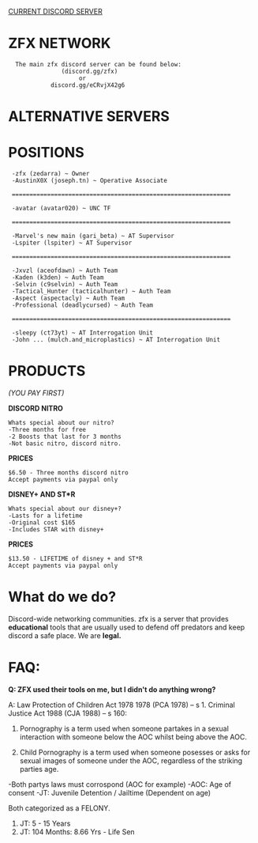    <a href="https://discord.gg/zfx">  CURRENT DISCORD SERVER </a>
# ZFX NETWORK

      The main zfx discord server can be found below:
                   (discord.gg/zfx)
                        or
                discord.gg/eCRvjX42g6


# ALTERNATIVE SERVERS

# POSITIONS

     -zfx (zedarra) ~ Owner  
     -AustinX0X (joseph.tn) ~ Operative Associate
     
     ==============================================================
     
     -avatar (avatar020) ~ UNC TF
     
     ==============================================================
     
     -Marvel's new main (gari_beta) ~ AT Supervisor
     -Lspiter (lspiter) ~ AT Supervisor
     
     ==============================================================
     
     -Jxvzl (aceofdawn) ~ Auth Team
     -Kaden (k3den) ~ Auth Team
     -Selvin (c9selvin) ~ Auth Team
     -Tactical_Hunter (tacticalhunter) ~ Auth Team
     -Aspect (aspectacly) ~ Auth Team
     -Professional (deadlycursed) ~ Auth Team
     
     ==============================================================
     
     -sleepy (ct73yt) ~ AT Interrogation Unit
     -John ... (mulch.and_microplastics) ~ AT Interrogation Unit
     
# PRODUCTS
*(YOU PAY FIRST)*

**DISCORD NITRO**

    Whats special about our nitro?
    -Three months for free
    -2 Boosts that last for 3 months
    -Not basic nitro, discord nitro.

**PRICES**

    $6.50 - Three months discord nitro
    Accept payments via paypal only

**DISNEY+ AND ST*R**

    Whats special about our disney+?
    -Lasts for a lifetime
    -Original cost $165
    -Includes STAR with disney+

**PRICES**

    $13.50 - LIFETIME of disney + and ST*R
    Accept payments via paypal only

# What do we do?
Discord-wide networking communities.
zfx is a server that provides **educational** tools that are usually used to defend off predators and keep discord a safe place. 
We are **legal.**

# FAQ:
**Q: ZFX used their tools on me, but I didn't do anything wrong?**

A: Law Protection of Children Act 1978 1978 (PCA 1978) – s 1. Criminal Justice Act 1988 (CJA 1988) – s 160:

1. Pornography is a term used when someone partakes in a sexual interaction with someone below the AOC whilst being above the AOC.

2. Child Pornography is a term used when someone posesses or asks for sexual images of someone under the AOC, regardless of the striking parties age.

-Both partys laws must corrospond (AOC for example)
-AOC: Age of consent
-JT: Juvenile Detention / Jailtime (Dependent on age)

Both categorized as a FELONY.
1. JT: 5 - 15 Years
2. JT: 104 Months: 8.66 Yrs - Life Sen



